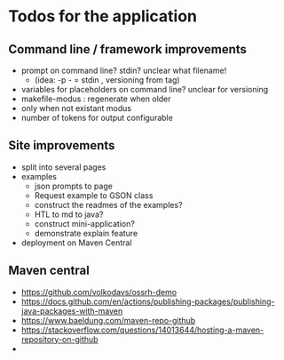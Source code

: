 # Todos for the application

## Command line / framework improvements
- prompt on command line? stdin? unclear what filename!
  - (idea: -p - = stdin , versioning from tag)
- variables for placeholders on command line? unclear for versioning
- makefile-modus : regenerate when older
- only when not existant modus
- number of tokens for output configurable

## Site improvements
- split into several pages
- examples
  - json prompts to page
  - Request example to GSON class
  - construct the readmes of the examples?
  - HTL to md to java?
  - construct mini-application?
  - demonstrate explain feature
- deployment on Maven Central

## Maven central
- https://github.com/volkodavs/ossrh-demo
- https://docs.github.com/en/actions/publishing-packages/publishing-java-packages-with-maven
- https://www.baeldung.com/maven-repo-github
- https://stackoverflow.com/questions/14013644/hosting-a-maven-repository-on-github
- 
